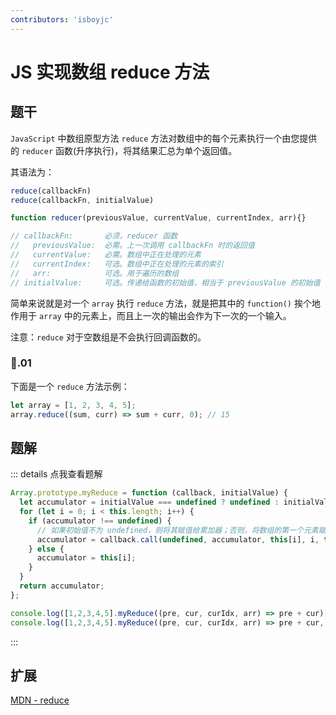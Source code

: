 ```yaml
---
contributors: 'isboyjc'
---
```


# JS 实现数组 reduce 方法


## 题干

`JavaScript` 中数组原型方法 `reduce` 方法对数组中的每个元素执行一个由您提供的 `reducer` 函数(升序执行)，将其结果汇总为单个返回值。

其语法为：

```js
reduce(callbackFn)
reduce(callbackFn, initialValue)

function reducer(previousValue, currentValue, currentIndex, arr){}

// callbackFn:       必须，reducer 函数
//   previousValue:  必需。上一次调用 callbackFn 时的返回值
//   currentValue:   必需。数组中正在处理的元素
//   currentIndex:   可选。数组中正在处理的元素的索引
//   arr:            可选。用于遍历的数组
// initialValue:     可选。传递给函数的初始值，相当于 previousValue 的初始值
```

简单来说就是对一个 `array` 执行 `reduce` 方法，就是把其中的 `function()` 挨个地作用于 `array` 中的元素上，而且上一次的输出会作为下一次的一个输入。

注意：`reduce` 对于空数组是不会执行回调函数的。


### 🌰.01

下面是一个 `reduce` 方法示例：

```js
let array = [1, 2, 3, 4, 5];
array.reduce((sum, curr) => sum + curr, 0); // 15
```




## 题解

::: details 点我查看题解

```js
Array.prototype.myReduce = function (callback, initialValue) {
  let accumulator = initialValue === undefined ? undefined : initialValue;
  for (let i = 0; i < this.length; i++) {
    if (accumulator !== undefined) {
      // 如果初始值不为 undefined，则将其赋值给累加器；否则，将数组的第一个元素赋值给累加器。
      accumulator = callback.call(undefined, accumulator, this[i], i, this);
    } else {
      accumulator = this[i];
    }
  }
  return accumulator;
};

console.log([1,2,3,4,5].myReduce((pre, cur, curIdx, arr) => pre + cur)) // 15
console.log([1,2,3,4,5].myReduce((pre, cur, curIdx, arr) => pre + cur, 10)) // 25
```

:::



## 扩展

[MDN - reduce](https://developer.mozilla.org/zh-CN/docs/Web/JavaScript/Reference/Global_Objects/Array/reduce)